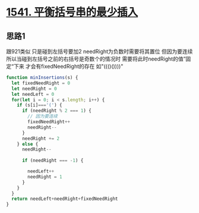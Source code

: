 # [1541. 平衡括号串的最少插入](https://leetcode-cn.com/problems/minimum-insertions-to-balance-a-parentheses-string)

## 思路1

跟921类似 只是碰到左括号要加2 needRight为负数时需要将其置位 但因为要连续 所以当碰到左括号之前的右括号是奇数个的情况时 需要将此时needRight的值”固定“下来 才会有fixedNeedRight的存在 如"((()())))"

```js
function minInsertions(s) {
  let fixedNeedRight = 0
  let needRight = 0
  let needLeft = 0
  for(let i = 0; i < s.length; i++) {
    if (s[i]==='(') {
      if (needRight % 2 === 1) {
        // 因为要连续
        fixedNeedRight++
        needRight--
      }
      needRight += 2
    } else {
      needRight--
      
      if (needRight === -1) {

        needLeft++
        needRight = 1
      }
    }
  }
  return needLeft+needRight+fixedNeedRight
}
```

